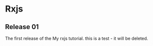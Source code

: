 Rxjs
===================

Release 01
----------

The first release of the My rxjs tutorial.
this is a test - it will be deleted.
